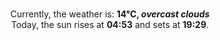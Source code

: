 <p  align="center"><br/>Currently, the weather is: <b> 14°C, <i>overcast clouds</i></b></br>Today, the sun rises at <b>04:53</b> and sets at <b>19:29</b>.</p>